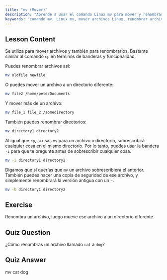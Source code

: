 ```yaml
---
title: "mv (Mover)"
description: "Aprende a usar el comando Linux mv para mover y renombrar archivos/directorios. Comprende sus opciones y evita sobrescrituras. ¡Comienza tu viaje en Linux!"
keywords: "comando mv, Linux mv, mover archivos Linux, renombrar archivos Linux, tutorial Linux, principiante, guía Linux"
---
```


## Lesson Content

Se utiliza para mover archivos y también para renombrarlos. Bastante similar al comando `cp` en términos de banderas y funcionalidad.

Puedes renombrar archivos así:

```bash
mv oldfile newfile
```

O puedes mover un archivo a un directorio diferente:

```bash
mv file2 /home/pete/Documents
```

Y mover más de un archivo:

```bash
mv file_1 file_2 /somedirectory
```

También puedes renombrar directorios:

```bash
mv directory1 directory2
```

Al igual que `cp`, si usas `mv` para un archivo o directorio, sobrescribirá cualquier cosa en el mismo directorio. Por lo tanto, puedes usar la bandera `-i` para que te pregunte antes de sobrescribir cualquier cosa.

```bash
mv -i directory1 directory2
```

Digamos que sí querías que `mv` un archivo sobrescribiera el anterior. También puedes hacer una copia de seguridad de ese archivo, y simplemente renombrará la versión antigua con un `~`.

```bash
mv -b directory1 directory2
```

## Exercise

Renombra un archivo, luego mueve ese archivo a un directorio diferente.

## Quiz Question

¿Cómo renombras un archivo llamado `cat` a `dog`?

## Quiz Answer

mv cat dog
